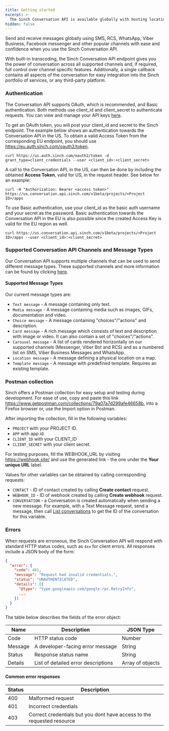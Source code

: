```yaml
---
title: Getting started
excerpt: >-
  The Sinch Conversation API is available globally with hosting locations in the [US] https://us.conversation.api.sinch.com and the [EU] https://eu.conversation.api.sinch.com, but is currently in closed beta and additional channels will be supported as they become popular. If you are interested in the early access program, contact a [Sinch representative](https://www.sinch.com/contact-us/).
hidden: false
---
```


Send and receive messages globally using SMS, RCS, WhatsApp, Viber Business, Facebook messenger and other popular channels with ease and confidence when you use the Sinch Conversation API.

With built-in transcoding, the Sinch Conversation API endpoint gives you the power of conversation across all supported channels and, if required, full control over channel specific features. Additionally, a single callback contains all aspects of the conversation for easy integration into the Sinch portfolio of services, or any third-party platform.

### Authentication

The Conversation API supports OAuth, which is recommended, and Basic authentication. Both methods use client_id and client_secret to authenticate requests. You can view and manage your API keys [here](https://dashboard.sinch.com/settings/access-keys).

To get an OAuth token, you will post your client_id and secret to the Sinch endpoint. The example below shows an authentication towards the Conversation API in the US. To obtain a valid Access Token from the corresponding EU endpoint, you should use https://eu.auth.sinch.com/oauth2/token.

```console
curl https://us.auth.sinch.com/oauth2/token -d grant_type=client_credentials --user <client_id>:<client_secret>
```

A call to the Conversation API, in the US, can then be done by including the obtained **Access Token**, valid for US, in the request header. See below for an example:

```console
curl -H "Authorization: Bearer <access token>" https://us.conversation.api.sinch.com/v1beta/projects/<Project ID>/apps
```

To use Basic authentication, use your client_id as the basic auth username and your secret as the password. Basic authentication towards the Conversation API in the EU is also possible since the created Access Key is valid for the EU region as well.

```console
curl https://us.conversation.api.sinch.com/v1beta/projects/<Project ID>/apps --user <client_id>:<client_secret>
```

### Supported Conversation API Channels and Message Types

Our Conversation API supports multiple channels that can be used to send different message types. These supported channels and more information can be found by clicking [here](https://developers.sinch.com/docs/conversation-channel-support).

#### Supported Message Types

Our current message types are:

- `Text message` - A message containing only text.
- `Media message` - A message containing media such as images, GIFs, documentation and video.
- `Choice message` - A message containing "choices"/"actions" and description.
- `Card message` - A rich message which consists of text and description with image or video. It can also contain a set of "choices"/"actions".
- `Carousel message` - A list of cards rendered horizontally on our supported channels (Messenger, Viber Bot and RCS) and as a numbered list on SMS, Viber Business Messages and WhatsApp.
- `Location message` - A message defining a physical location on a map.
- `Template message` - A message with predefined template. Requires an existing template.

### Postman collection

Sinch offers a Postman collection for easy setup and testing during development. For ease of use, copy and paste this link https://www.getpostman.com/collections/79a07a7d299afe46658b, into a Firefox browser or, use the Import option in Postman.

After importing the collection, fill in the following variables: 

- `PROJECT` with your PROJECT ID.
- `APP` with app id. 
- `CLIENT_ID` with your CLIENT_ID
- `CLIENT_SECRET` with your client secret.

For testing purposes, fill the WEBHOOK_URL by visiting https://webhook.site/ and use the generated link - the one under the **Your unique URL** label.

Values for other variables can be obtained by calling corresponding requests:

- `CONTACT` - ID of contact created by calling **Create contact** request.
- `WEBHOOK_ID` - ID of webhook created by calling **Create webhook** request.
- `CONVERSATION` - a Conversation is created automatically when sending a new message. For example, with a Text Message request, send a message, then call [List conversations](https://developers.sinch.com/reference#conversation_listconversations) to get the ID of the conversation for this variable.

### Errors

When requests are erroneous, the Sinch Conversation API will respond with standard HTTP status codes, such as `4xx` for client errors. All responses include a JSON body of the form:

```json
{
  "error": {
    "code": 401,
    "message": "Request had invalid credentials.",
    "status": "UNAUTHENTICATED",
    "details": [{
      "@type": "type.googleapis.com/google.rpc.RetryInfo",
      ...
    }]
  }
}
```

The table below describes the fields of the error object:

| Name    | Description                         | JSON Type        |
| ------- | ----------------------------------- | ---------------- |
| Code    | HTTP status code                    | Number           |
| Message | A developer-facing error message    | String           |
| Status  | Response status name                | String           |
| Details | List of detailed error descriptions | Array of objects |

#### Common error responses

| Status | Description                                                            |
| ------ | ---------------------------------------------------------------------- |
| 400    | Malformed request                                                      |
| 401    | Incorrect credentials                                                  |
| 403    | Correct credentials but you dont have access to the requested resource |  |
